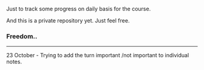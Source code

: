 Just to track some progress on daily basis for the course.

And this is a private repository yet. Just feel free.

### Freedom..

***

23 October - Trying to add the turn important /not important to individual notes.